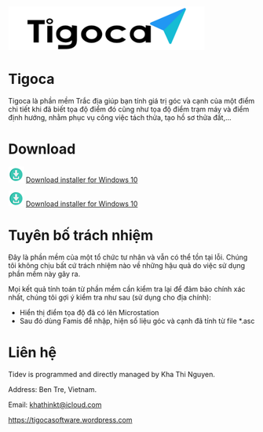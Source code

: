 <img src="websource/logo.png" width="400">

# Tigoca
Tigoca là phần mềm Trắc địa giúp bạn tính giá trị góc và cạnh của một điểm chi tiết khi đã biết tọa độ điểm đó cũng như tọa độ điểm trạm máy và điểm định hướng, nhằm phục vụ công việc tách thửa, tạo hồ sơ thửa đất,…

# Download

[<img src="websource/github_download.png" width="32">](https://raw.githubusercontent.com/khathiatz/tidev/master/Tidev%20Installer.exe) [Download installer for Windows 10](https://raw.githubusercontent.com/khathiatz/tidev/master/Tidev%20Installer.exe)

[<img src="websource/github_download.png" width="32">](https://raw.githubusercontent.com/khathiatz/tidev/master/Tidev%20Installer.exe) [Download installer for Windows 10](https://raw.githubusercontent.com/khathiatz/tidev/master/Tidev%20Installer.exe)

# Tuyên bố trách nhiệm

Đây là phần mềm của một tổ chức tư nhân và vẫn có thể tồn tại lỗi. Chúng tôi không chịu bất cứ trách nhiệm nào về những hậu quả do việc sử dụng phần mềm này gây ra.

Mọi kết quả tính toán từ phần mềm cần kiểm tra lại để đảm bảo chính xác nhất, chúng tôi gợi ý kiểm tra như sau (sử dụng cho địa chính):
+ Hiển thị điểm tọa độ đã có lên Microstation
+ Sau đó dùng Famis để nhập, hiện số liệu góc và cạnh đã tính từ file *.asc


# Liên hệ
Tidev is programmed and directly managed by Kha Thi Nguyen.

Address: Ben Tre, Vietnam.

Email: khathinkt@icloud.com

https://tigocasoftware.wordpress.com
